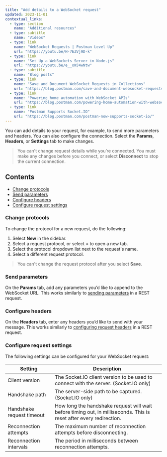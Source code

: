 ```yaml
---
title: "Add details to a WebSocket request"
updated: 2023-11-01
contextual_links:
  - type: section
    name: "Additional resources"
  - type: subtitle
    name: "Videos"
  - type: link
    name: "WebSocket Requests | Postman Level Up"
    url: "https://youtu.be/H-7EZVj9D-k"
  - type: link
    name: "Set Up a WebSockets Server in Node.js"
    url: "https://youtu.be/e__oWJ4wNtw"
  - type: subtitle
    name: "Blog posts"
  - type: link
    name: "Save and Document WebSocket Requests in Collections"
    url: "https://blog.postman.com/save-and-document-websocket-requests-in-collections/"
  - type: link
    name: "Powering home automation with WebSocket APIs"
    url: "https://blog.postman.com/powering-home-automation-with-websocket-apis/"
  - type: link
    name: "Postman Supports Socket.IO"
    url: "https://blog.postman.com/postman-now-supports-socket-io/"
---
```


You can add details to your request, for example, to send more parameters and headers. You can also configure the connection. Select the **Params**, **Headers**, or **Settings** tab to make changes.

> You can't change request details while you’re connected. You must make any changes before you connect, or select **Disconnect** to stop the current connection.

## Contents

* [Change protocols](#change-protocols)
* [Send parameters](#send-parameters)
* [Configure headers](#configure-headers)
* [Configure request settings](#configure-request-settings)

### Change protocols

To change the protocol for a new request, do the following:

1. Select **New** in the sidebar.
1. Select a request protocol, or select **+** to open a new tab.
1. Select the protocol dropdown list next to the request's name.
1. Select a different request protocol.

> You can't change the request protocol after you select **Save**.

### Send parameters

On the **Params** tab, add any parameters you’d like to append to the WebSocket URL. This works similarly to [sending parameters](/docs/sending-requests/requests/#sending-parameters) in a REST request.

### Configure headers

On the **Headers** tab, enter any headers you’d like to send with your message. This works similarly to [configuring request headers](/docs/sending-requests/requests/#configuring-request-headers) in a REST request.

### Configure request settings

The following settings can be configured for your WebSocket request:

| Setting | Description |
|-----|-----|
| Client version  | The Socket.IO client version to be used to connect with the server. (Socket.IO only)|
| Handshake path | The server-side path to be captured. (Socket.IO only)  |
| Handshake request timeout | How long the handshake request will wait before timing out, in milliseconds. This is reset after every redirection. |
| Reconnection attempts | The maximum number of reconnection attempts before disconnecting. |
| Reconnection intervals | The period in milliseconds between reconnection attempts. |
